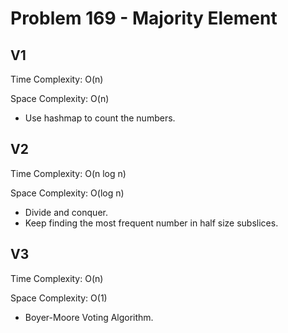 # Problem 169 - Majority Element

## V1

Time Complexity: O(n)

Space Complexity: O(n)

- Use hashmap to count the numbers.

## V2

Time Complexity: O(n log n)

Space Complexity: O(log n)

- Divide and conquer.
- Keep finding the most frequent number in half size subslices.

## V3

Time Complexity: O(n)

Space Complexity: O(1)

- Boyer-Moore Voting Algorithm.
